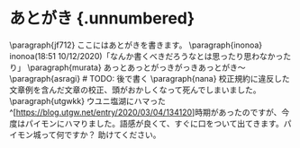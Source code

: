 # あとがき {.unnumbered}

\paragraph{jf712}
ここにはあとがきを書きます。
\paragraph{inonoa}
inonoa(18:51 10/12/2020)「なんか書くべきだろうなとは思ったり思わなかったり」
\paragraph{murata}
あっとあっとがっきがっきあっとがき～
\paragraph{asragi}
\# TODO: 後で書く
\paragraph{nana}
校正規約に違反した文章例を含んだ文章の校正、頭がおかしくなって死んでしまいました。
\paragraph{utgwkk}
ウユニ塩湖にハマった^[<https://blog.utgw.net/entry/2020/03/04/134120>]時期があったのですが、今度はパイモンにハマりました。語感が良くて、すぐに口をついて出てきます。パイモン城って何ですか？ 助けてください。

